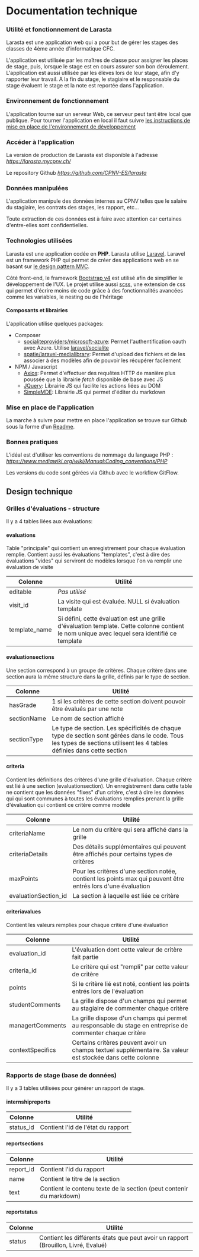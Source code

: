 # Documentation technique

### Utilité et fonctionnement de Larasta
Larasta est une application web qui a pour but de gérer les stages des classes de 4ème année d'informatique CFC.

L'application est utilisée par les maîtres de classe pour assigner les places de stage, puis, lorsque le stage est en cours assurer son bon déroulement.
L'application est aussi utilisée par les élèves lors de leur stage, afin d'y rapporter leur travail.
A la fin du stage, le stagiaire et le responsable du stage évaluent le stage et la note est reportée dans l'application.

### Environnement de fonctionnement
L'application tourne sur un serveur Web, ce serveur peut tant être local que publique.
Pour tourner l'application en local il faut suivre [les instructions de mise en place de l'environnement de développement](https://github.com/CPNV-ES/larasta#set-up-development)


### Accéder à l'application
La version de production de Larasta est disponible à l'adresse *https://larasta.mycpnv.ch/*

Le repository Github *https://github.com/CPNV-ES/larasta*


### Données manipulées
L'application manipule des données internes au CPNV telles que le salaire du stagiaire, les contrats des stages, les rapport, etc...

Toute extraction de ces données est à faire avec attention car certaines d'entre-elles sont confidentielles.


### Technologies utilisées
Larasta est une application codée en **PHP**.
Larasta utilise [Laravel](http://laravel.com). Laravel est un framework PHP qui permet de créer des applications web en se basant sur [le design pattern MVC](http://fr.wikipedia.org/wiki/Modèle-vue-contrôleur).

Côté front-end, le framework [Bootstrap v4](https://getbootstrap.com/docs/4.6/getting-started/introduction/) est utilisé afin de simplifier le développement de l'UX.
Le projet utilise aussi [scss](https://sass-lang.com/), une extension de css qui permet d'écrire moins de code grâce à des fonctionnalités avancées comme les variables, le nesting ou de l'héritage

#### Composants et librairies
L'application utilise quelques packages:
* Composer
    * [socialiteproviders/microsoft-azure](http://github.com/socialiteproviders/microsoft-azure): Permet l'authentification oauth avec Azure. Utilise [laravel/socialite](http://github.com/laravel/socialite)
    * [spatie/laravel-medialibrary](http://github.com/spatie/laravel-medialibrary): Permet d'upload des fichiers et de les associer à des modèles afin de pouvoir les récupérer facilement
* NPM / Javascript
    * [Axios](http://github.com/axios/axios): Permet d'effectuer des requêtes HTTP de manière plus poussée que la librairie *fetch* disponible de base avec JS
    * [JQuery](http://github.com/jquery/jquery): Librairie JS qui facilite les actions liées au DOM
    * [SimpleMDE](https://simplemde.com/): Librairie JS qui permet d'éditer du markdown

### Mise en place de l'application

La marche à suivre pour mettre en place l'application se trouve sur Github sous la forme d'un [Readme](https://github.com/CPNV-ES/larasta#readme).

### Bonnes pratiques
L'idéal est d'utiliser les conventions de nommage du language PHP : *https://www.mediawiki.org/wiki/Manual:Coding_conventions/PHP*

Les versions du code sont gérées via Github avec le workflow GitFlow.

## Design technique

### Grilles d'évaluations - structure
Il y a 4 tables liées aux évaluations:

#### **evaluations**
Table "principale" qui contient un enregistrement pour chaque évaluation remplie. Contient aussi les évaluations "templates", c'est à dire des évaluations "vides" qui serviront de modèles lorsque l'on va remplir une évaluation de visite

| Colonne | Utilité |
| -------- | -------- |
| editable | *Pas utilisé* |
| visit_id | La visite qui est évaluée. NULL si évaluation template |
| template_name | Si défini, cette évaluation est une grille d'évaluation template. Cette colonne contient le nom unique avec lequel sera identifié ce template |

#### **evaluationsections**
Une section correspond à un groupe de critères. Chaque critère dans une section aura la même structure dans la grille, définis par le type de section.

| Colonne | Utilité |
| -------- | -------- |
| hasGrade | 1 si les critères de cette section doivent pouvoir être évalués par une note |
| sectionName | Le nom de section affiché |
| sectionType | Le type de section. Les spécificités de chaque type de section sont gérées dans le code. Tous les types de sections utilisent les 4 tables définies dans cette section |


#### **criteria**
Contient les définitions des critères d'une grille d'évaluation. Chaque critère est lié à une section (evaluationsection).
Un enregistrement dans cette table ne contient que les données "fixes" d'un critère, c'est à dire les données qui qui sont communes à toutes les évaluations remplies prenant la grille d'évaluation qui contient ce critère comme modèle

| Colonne | Utilité |
| -------- | -------- |
| criteriaName     | Le nom du critère qui sera affiché dans la grille     |
| criteriaDetails | Des détails supplémentaires qui peuvent être affichés pour certains types de critères|
| maxPoints | Pour les critères d'une section notée, contient les points max qui peuvent être entrés lors d'une évaluation |
| evaluationSection_id | La section à laquelle est liée ce critère |

#### **criteriavalues**
Contient les valeurs remplies pour chaque critère d'une évaluation

| Colonne | Utilité |
| -------- | -------- |
| evaluation_id | L'évaluation dont cette valeur de critère fait partie |
| criteria_id | Le critère qui est "rempli" par cette valeur de critère |
| points | Si le critère lié est noté, contient les points entrés lors de l'évaluation |
| studentComments | La grille dispose d'un champs qui permet au stagiaire de commenter chaque critère |
| managertComments | La grille dispose d'un champs qui permet au responsable du stage en entreprise de commenter chaque critère |
| contextSpecifics | Certains critères peuvent avoir un champs textuel supplémentaire. Sa valeur est stockée dans cette colonne|


### Rapports de stage (base de données)
Il y a 3 tables utilisées pour générer un rapport de stage.

#### **internshipreports**
| Colonne | Utilité |
| -------- | -------- |
| status_id | Contient l'id de l'état du rapport |

#### **reportsections**
| Colonne | Utilité |
| -------- | -------- |
| report_id | Contient l'id du rapport |
| name | Contient le titre de la section |
| text | Contient le contenu texte de la section (peut contenir du markdown) |

#### **reportstatus**
| Colonne | Utilité |
| -------- | -------- |
| status | Contient les différents états que peut avoir un rapport (Brouillon, Livré, Evalué) |